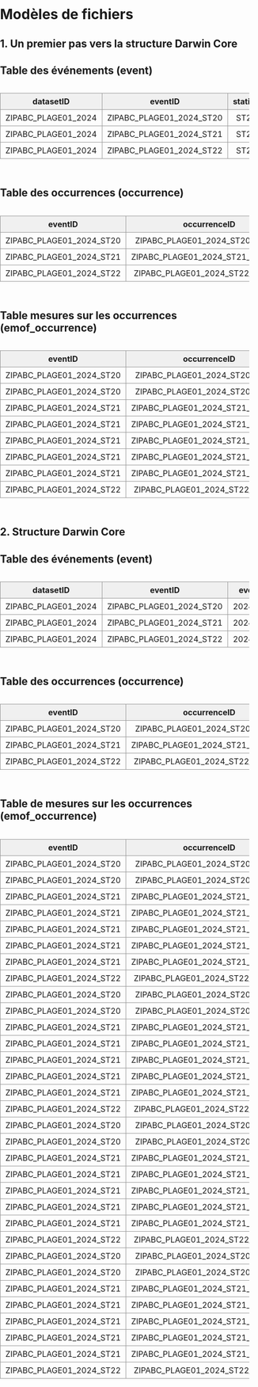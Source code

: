 # Modèles de fichiers

## 1. Un premier pas vers la structure Darwin Core


<!DOCTYPE html>
<html lang="fr">
<head>
  <meta charset="UTF-8">
  <style>
    body {
      margin: 0;
      padding: 0;
    }
    .table-container {
      overflow-x: auto;
      margin-bottom: 40px;    
    }
    table {
      border-collapse: collapse;
      width: max-content;
    }    
    th, td {
      border: 1px solid #999;
      padding: 6px 10px;
      text-align: center;
      white-space: nowrap;
    }
    thead {
      background-color: #f0f0f0;
    }    
  </style>
</head>
<body>

<h2>Table des événements (event)</h2>
<div class="table-container">
  <table>
    <thead>
      <tr>
        <th>datasetID</th>
        <th>eventID</th>
        <th>station</th>
        <th>eventDate</th>
        <th>countryCode</th>
        <th>locality</th>
        <th>decimalLatitude</th>
        <th>decimalLongitude</th>
        <th>geodeticDatum</th>
        <th>samplingProtocol</th>
        <th>habitat</th>
        <th>eventRemarks</th>
        <th>temperature_degree_C</th>
        <th>vitesse_du_vent_beaufort</th>
        <th>couverture_nuageuse_pourcent</th>
        <th>granulometrie</th>
        <th>precipitations_mm</th>
        <th>measurementRemarks</th>
      </tr>
    </thead>
    <tbody>
      <tr>
        <td>ZIPABC_PLAGE01_2024</td>
        <td>ZIPABC_PLAGE01_2024_ST20</td>
        <td>ST20</td>
        <td>2024-07-10</td>
        <td>CA</td>
        <td>Baie Saint-Nicholas</td>
        <td>49.31574587</td>
        <td>-67.7915172</td>
        <td>WGS84 EPSG:4326</td>
        <td>Bourolle</td>
        <td>marais</td>
        <td>près de la route</td>
        <td>28</td>
        <td>3</td>
        <td>20</td>
        <td>sable</td>
        <td>0</td>
        <td>NA</td>
      </tr>
      <tr>
        <td>ZIPABC_PLAGE01_2024</td>
        <td>ZIPABC_PLAGE01_2024_ST21</td>
        <td>ST21</td>
        <td>2024-07-10</td>
        <td>CA</td>
        <td>Baie Saint-Nicholas</td>
        <td>49.31581678</td>
        <td>-67.7918299</td>
        <td>WGS84 EPSG:4326</td>
        <td>Bourolle</td>
        <td>marais</td>
        <td>NA</td>
        <td>29</td>
        <td>2</td>
        <td>30</td>
        <td>limon</td>
        <td>0</td>
        <td>quelques bourrasques</td>
      </tr>
      <tr>
        <td>ZIPABC_PLAGE01_2024</td>
        <td>ZIPABC_PLAGE01_2024_ST22</td>
        <td>ST22</td>
        <td>2024-07-10</td>
        <td>CA</td>
        <td>Baie Saint-Nicholas</td>
        <td>49.3145898</td>
        <td>-67.7915917</td>
        <td>WGS84 EPSG:4326</td>
        <td>Bourolle</td>
        <td>marais</td>
        <td>NA</td>
        <td>35</td>
        <td>2</td>
        <td>80</td>
        <td>argile</td>
        <td>5</td>
        <td>NA</td>
      </tr>
    </tbody>
  </table>
</div>


<h2>Table des occurrences (occurrence)</h2>
<div class="table-container">
  <table>
    <thead>
      <tr>
        <th>eventID</th>
        <th>occurrenceID</th>
        <th>station</th>
        <th>eventDate</th>
        <th>decimalLatitude</th>
        <th>decimalLongitude</th>
        <th>kingdom</th>
        <th>taxonRank</th>
        <th>vernacularName</th>
        <th>scientificName</th>
        <th>scientificNameID</th>
        <th>organismQuantity</th>
        <th>organismQuantityType</th>
        <th>occurrenceStatus</th>
        <th>basisOfRecord</th>
        <th>occurrenceRemarks</th>
      </tr>
    </thead>
    <tbody>
      <tr>
        <td>ZIPABC_PLAGE01_2024_ST20</td>
        <td>ZIPABC_PLAGE01_2024_ST20_Gmacro</td>
        <td>ST20</td>
        <td>2024-07-10</td>
        <td>49.31574587</td>
        <td>-67.7915172</td>
        <td>Animalia</td>
        <td>species</td>
        <td>Morue du Groenland</td>
        <td>Gadus macrocephalus</td>
        <td>urn:lsid:marinespecies.org:taxname:254538</td>
        <td>2</td>
        <td>nombre d'individus</td>
        <td>present</td>
        <td>LivingSpecimen</td>
        <td>1 individu mort</td>
      </tr>
      <tr>
        <td>ZIPABC_PLAGE01_2024_ST21</td>
        <td>ZIPABC_PLAGE01_2024_ST21_Cirroratus</td>
        <td>ST21</td>
        <td>2024-07-10</td>
        <td>49.31581678</td>
        <td>-67.7918299</td>
        <td>Animalia</td>
        <td>species</td>
        <td>Crabe commun</td>
        <td>Cancer irroratus</td>
        <td>urn:lsid:marinespecies.org:taxname:158057</td>
        <td>5</td>
        <td>nombre d'individus</td>
        <td>present</td>
        <td>LivingSpecimen</td>
        <td>NA</td>
      </tr>
      <tr>
        <td>ZIPABC_PLAGE01_2024_ST22</td>
        <td>ZIPABC_PLAGE01_2024_ST22_Crangon</td>
        <td>ST22</td>
        <td>2024-07-10</td>
        <td>49.3145898</td>
        <td>-67.7915917</td>
        <td>Animalia</td>
        <td>genus</td>
        <td>Crangon sp.</td>
        <td>Crangon</td>
        <td>urn:lsid:marinespecies.org:taxname:107007</td>
        <td>1</td>
        <td>nombre d'individus</td>
        <td>present</td>
        <td>LivingSpecimen</td>
        <td>identification incertaine</td>
      </tr>
    </tbody>
  </table>
</div>


<h2>Table mesures sur les occurrences (emof_occurrence)</h2>
<div class="table-container">
  <table>
    <thead>
      <tr>
        <th>eventID</th>
        <th>occurrenceID</th>
        <th>measurementID</th>
        <th>station</th>
        <th>eventDate</th>
        <th>decimalLatitude</th>
        <th>decimalLongitude</th>
        <th>scientificName</th>
        <th>longueur_cm</th>
        <th>masse_g</th>
        <th>sexe</th>
        <th>age</th>
        <th>measurementRemarks</th>
      </tr>
    </thead>
    <tbody>
      <tr>
        <td>ZIPABC_PLAGE01_2024_ST20</td>
        <td>ZIPABC_PLAGE01_2024_ST20_Gmacro</td>
        <td>ZIPABC_PLAGE01_2024_ST20_Gmacro_01</td>
        <td>ST20</td>
        <td>2024-07-10</td>
        <td>49.31574587</td>
        <td>-67.7915172</td>
        <td>Gadus macrocephalus</td>
        <td>20</td>
        <td>75</td>
        <td>Femelle</td>
        <td>Juvénile</td>
        <td>NA</td>
      </tr>
      <tr>
        <td>ZIPABC_PLAGE01_2024_ST20</td>
        <td>ZIPABC_PLAGE01_2024_ST20_Gmacro</td>
        <td>ZIPABC_PLAGE01_2024_ST20_Gmacro_02</td>
        <td>ST20</td>
        <td>2024-07-10</td>
        <td>49.31574587</td>
        <td>-67.7915172</td>
        <td>Gadus macrocephalus</td>
        <td>19</td>
        <td>182</td>
        <td>Mâle</td>
        <td>Juvénile</td>
        <td>mort</td>
      </tr>
      <tr>
        <td>ZIPABC_PLAGE01_2024_ST21</td>
        <td>ZIPABC_PLAGE01_2024_ST21_Cirroratus</td>
        <td>ZIPABC_PLAGE01_2024_ST21_Cirroratus_01</td>
        <td>ST21</td>
        <td>2024-07-10</td>
        <td>49.31581678</td>
        <td>-67.7918299</td>
        <td>Cancer irroratus</td>
        <td>13</td>
        <td>70</td>
        <td>N/D</td>
        <td>N/D</td>
        <td>NA</td>
      </tr>
      <tr>
        <td>ZIPABC_PLAGE01_2024_ST21</td>
        <td>ZIPABC_PLAGE01_2024_ST21_Cirroratus</td>
        <td>ZIPABC_PLAGE01_2024_ST21_Cirroratus_02</td>
        <td>ST21</td>
        <td>2024-07-10</td>
        <td>49.31581678</td>
        <td>-67.7918299</td>
        <td>Cancer irroratus</td>
        <td>12</td>
        <td>64</td>
        <td>Mâle</td>
        <td>Adulte</td>
        <td>a perdu une patte</td>
      </tr>
      <tr>
        <td>ZIPABC_PLAGE01_2024_ST21</td>
        <td>ZIPABC_PLAGE01_2024_ST21_Cirroratus</td>
        <td>ZIPABC_PLAGE01_2024_ST21_Cirroratus_03</td>
        <td>ST21</td>
        <td>2024-07-10</td>
        <td>49.31581678</td>
        <td>-67.7918299</td>
        <td>Cancer irroratus</td>
        <td>13</td>
        <td>140</td>
        <td>Mâle</td>
        <td>Juvénil</td>
        <td>NA</td>
      </tr>
      <tr>
        <td>ZIPABC_PLAGE01_2024_ST21</td>
        <td>ZIPABC_PLAGE01_2024_ST21_Cirroratus</td>
        <td>ZIPABC_PLAGE01_2024_ST21_Cirroratus_04</td>
        <td>ST21</td>
        <td>2024-07-10</td>
        <td>49.31581678</td>
        <td>-67.7918299</td>
        <td>Cancer irroratus</td>
        <td>15</td>
        <td>115</td>
        <td>Femelle</td>
        <td>Adulte</td>
        <td>NA</td>
      </tr>
      <tr>
        <td>ZIPABC_PLAGE01_2024_ST21</td>
        <td>ZIPABC_PLAGE01_2024_ST21_Cirroratus</td>
        <td>ZIPABC_PLAGE01_2024_ST21_Cirroratus_05</td>
        <td>ST21</td>
        <td>2024-07-10</td>
        <td>49.31581678</td>
        <td>-67.7918299</td>
        <td>Cancer irroratus</td>
        <td>11</td>
        <td>90</td>
        <td>Femelle</td>
        <td>Adulte</td>
        <td>NA</td>
      </tr>
      <tr>
        <td>ZIPABC_PLAGE01_2024_ST22</td>
        <td>ZIPABC_PLAGE01_2024_ST22_Crangon</td>
        <td>ZIPABC_PLAGE01_2024_ST22_Crangon_01</td>
        <td>ST22</td>
        <td>2024-07-10</td>
        <td>49.3145898</td>
        <td>-67.7915917</td>
        <td>Crangon</td>
        <td>5</td>
        <td>3</td>
        <td>Mâle</td>
        <td>N/D</td>
        <td>NA</td>
      </tr>
    </tbody>
  </table>
</div>

</body>
</html>


## 2. Structure Darwin Core


<h2>Table des événements (event)</h2>
<div class="table-container">
  <table>
    <thead>
      <tr>
        <th>datasetID</th>
        <th>eventID</th>
        <th>eventDate</th>
        <th>countryCode</th>
        <th>locality</th>
        <th>decimalLatitude</th>
        <th>decimalLongitude</th>
        <th>geodeticDatum</th>
        <th>samplingProtocol</th>
        <th>habitat</th>
        <th>eventRemarks</th>
      </tr>
    </thead>
    <tbody>
      <tr>
        <td>ZIPABC_PLAGE01_2024</td>
        <td>ZIPABC_PLAGE01_2024_ST20</td>
        <td>2024-07-10</td>
        <td>CA</td>
        <td>Baie Saint-Nicholas</td>
        <td>49.315746</td>
        <td>-67.791517</td>
        <td>WGS84 EPSG:4326</td>
        <td>Bourolle</td>
        <td>marais</td>
        <td>près de la route</td>
      </tr>
      <tr>
        <td>ZIPABC_PLAGE01_2024</td>
        <td>ZIPABC_PLAGE01_2024_ST21</td>
        <td>2024-07-10</td>
        <td>CA</td>
        <td>Baie Saint-Nicholas</td>
        <td>49.315817</td>
        <td>-67.791830</td>
        <td>WGS84 EPSG:4326</td>
        <td>Bourolle</td>
        <td>marais</td>
        <td>NA</td>
      </tr>
      <tr>
        <td>ZIPABC_PLAGE01_2024</td>
        <td>ZIPABC_PLAGE01_2024_ST22</td>
        <td>2024-07-10</td>
        <td>CA</td>
        <td>Baie Saint-Nicholas</td>
        <td>49.314590</td>
        <td>-67.791592</td>
        <td>WGS84 EPSG:4326</td>
        <td>Bourolle</td>
        <td>marais</td>
        <td>NA</td>
      </tr>
    </tbody>
  </table>
</div>

<h2>Table des occurrences (occurrence)</h2>
<div class="table-container">
  <table>
    <thead>
      <tr>
        <th>eventID</th>
        <th>occurrenceID</th>
        <th>kingdom</th>
        <th>taxonRank</th>
        <th>vernacularName</th>
        <th>scientificName</th>
        <th>scientificNameID</th>
        <th>organismQuantity</th>
        <th>organismQuantityType</th>
        <th>occurrenceStatus</th>
        <th>basisOfRecord</th>
        <th>occurrenceRemarks</th>
      </tr>
    </thead>
    <tbody>
      <tr>
        <td>ZIPABC_PLAGE01_2024_ST20</td>
        <td>ZIPABC_PLAGE01_2024_ST20_Gmacro</td>
        <td>Animalia</td>
        <td>species</td>
        <td>Morue du Groenland</td>
        <td>Gadus macrocephalus</td>
        <td>urn:lsid:marinespecies.org:taxname:254538</td>
        <td>2</td>
        <td>nombre d'individus</td>
        <td>present</td>
        <td>LivingSpecimen</td>
        <td>1 individu mort</td>
      </tr>
      <tr>
        <td>ZIPABC_PLAGE01_2024_ST21</td>
        <td>ZIPABC_PLAGE01_2024_ST21_Cirroratus</td>
        <td>Animalia</td>
        <td>species</td>
        <td>Crabe commun</td>
        <td>Cancer irroratus</td>
        <td>urn:lsid:marinespecies.org:taxname:158057</td>
        <td>5</td>
        <td>nombre d'individus</td>
        <td>present</td>
        <td>LivingSpecimen</td>
        <td>NA</td>
      </tr>
      <tr>
        <td>ZIPABC_PLAGE01_2024_ST22</td>
        <td>ZIPABC_PLAGE01_2024_ST22_Crangon</td>
        <td>Animalia</td>
        <td>genus</td>
        <td>Crangon sp.</td>
        <td>Crangon</td>
        <td>urn:lsid:marinespecies.org:taxname:107007</td>
        <td>1</td>
        <td>nombre d'individus</td>
        <td>present</td>
        <td>LivingSpecimen</td>
        <td>identification incertaine</td>
      </tr>
    </tbody>
  </table>
</div>

<h2>Table de mesures sur les occurrences (emof_occurrence)</h2>
<div class="table-container">
  <table>
    <thead>
      <tr>
        <th>eventID</th>
        <th>occurrenceID</th>
        <th>measurementID</th>
        <th>measurementType</th>
        <th>measurementValue</th>
        <th>measurementUnit</th>
        <th>measurementRemarks</th>
      </tr>
    </thead>
    <tbody>
      <tr><td>ZIPABC_PLAGE01_2024_ST20</td><td>ZIPABC_PLAGE01_2024_ST20_Gmacro</td><td>ZIPABC_PLAGE01_2024_ST20_Gmacro_01_longueur</td><td>longueur_cm</td><td>20</td><td>cm</td><td>NA</td></tr>
      <tr><td>ZIPABC_PLAGE01_2024_ST20</td><td>ZIPABC_PLAGE01_2024_ST20_Gmacro</td><td>ZIPABC_PLAGE01_2024_ST20_Gmacro_02_longueur</td><td>longueur_cm</td><td>19</td><td>cm</td><td>mort</td></tr>
      <tr><td>ZIPABC_PLAGE01_2024_ST21</td><td>ZIPABC_PLAGE01_2024_ST21_Cirroratus</td><td>ZIPABC_PLAGE01_2024_ST21_Cirroratus_01_longueur</td><td>longueur_cm</td><td>13</td><td>cm</td><td>NA</td></tr>
      <tr><td>ZIPABC_PLAGE01_2024_ST21</td><td>ZIPABC_PLAGE01_2024_ST21_Cirroratus</td><td>ZIPABC_PLAGE01_2024_ST21_Cirroratus_02_longueur</td><td>longueur_cm</td><td>12</td><td>cm</td><td>a perdu une patte</td></tr>
      <tr><td>ZIPABC_PLAGE01_2024_ST21</td><td>ZIPABC_PLAGE01_2024_ST21_Cirroratus</td><td>ZIPABC_PLAGE01_2024_ST21_Cirroratus_03_longueur</td><td>longueur_cm</td><td>13</td><td>cm</td><td>NA</td></tr>
      <tr><td>ZIPABC_PLAGE01_2024_ST21</td><td>ZIPABC_PLAGE01_2024_ST21_Cirroratus</td><td>ZIPABC_PLAGE01_2024_ST21_Cirroratus_04_longueur</td><td>longueur_cm</td><td>15</td><td>cm</td><td>NA</td></tr>
      <tr><td>ZIPABC_PLAGE01_2024_ST21</td><td>ZIPABC_PLAGE01_2024_ST21_Cirroratus</td><td>ZIPABC_PLAGE01_2024_ST21_Cirroratus_05_longueur</td><td>longueur_cm</td><td>11</td><td>cm</td><td>NA</td></tr>
      <tr><td>ZIPABC_PLAGE01_2024_ST22</td><td>ZIPABC_PLAGE01_2024_ST22_Crangon</td><td>ZIPABC_PLAGE01_2024_ST22_Crangon_01_longueur</td><td>longueur_cm</td><td>5</td><td>cm</td><td>NA</td></tr>
      <tr><td>ZIPABC_PLAGE01_2024_ST20</td><td>ZIPABC_PLAGE01_2024_ST20_Gmacro</td><td>ZIPABC_PLAGE01_2024_ST20_Gmacro_01_masse</td><td>masse_g</td><td>75</td><td>g</td><td>NA</td></tr>
      <tr><td>ZIPABC_PLAGE01_2024_ST20</td><td>ZIPABC_PLAGE01_2024_ST20_Gmacro</td><td>ZIPABC_PLAGE01_2024_ST20_Gmacro_02_masse</td><td>masse_g</td><td>182</td><td>g</td><td>NA</td></tr>
      <tr><td>ZIPABC_PLAGE01_2024_ST21</td><td>ZIPABC_PLAGE01_2024_ST21_Cirroratus</td><td>ZIPABC_PLAGE01_2024_ST21_Cirroratus_01_masse</td><td>masse_g</td><td>70</td><td>g</td><td>NA</td></tr>
      <tr><td>ZIPABC_PLAGE01_2024_ST21</td><td>ZIPABC_PLAGE01_2024_ST21_Cirroratus</td><td>ZIPABC_PLAGE01_2024_ST21_Cirroratus_02_masse</td><td>masse_g</td><td>64</td><td>g</td><td>NA</td></tr>
      <tr><td>ZIPABC_PLAGE01_2024_ST21</td><td>ZIPABC_PLAGE01_2024_ST21_Cirroratus</td><td>ZIPABC_PLAGE01_2024_ST21_Cirroratus_03_masse</td><td>masse_g</td><td>140</td><td>g</td><td>NA</td></tr>
      <tr><td>ZIPABC_PLAGE01_2024_ST21</td><td>ZIPABC_PLAGE01_2024_ST21_Cirroratus</td><td>ZIPABC_PLAGE01_2024_ST21_Cirroratus_04_masse</td><td>masse_g</td><td>115</td><td>g</td><td>NA</td></tr>
      <tr><td>ZIPABC_PLAGE01_2024_ST21</td><td>ZIPABC_PLAGE01_2024_ST21_Cirroratus</td><td>ZIPABC_PLAGE01_2024_ST21_Cirroratus_05_masse</td><td>masse_g</td><td>90</td><td>g</td><td>NA</td></tr>
      <tr><td>ZIPABC_PLAGE01_2024_ST22</td><td>ZIPABC_PLAGE01_2024_ST22_Crangon</td><td>ZIPABC_PLAGE01_2024_ST22_Crangon_01_masse</td><td>masse_g</td><td>3</td><td>g</td><td>NA</td></tr>
      <tr><td>ZIPABC_PLAGE01_2024_ST20</td><td>ZIPABC_PLAGE01_2024_ST20_Gmacro</td><td>ZIPABC_PLAGE01_2024_ST20_Gmacro_01_sexe</td><td>sex</td><td>Femelle</td><td>NA</td><td>NA</td></tr>
      <tr><td>ZIPABC_PLAGE01_2024_ST20</td><td>ZIPABC_PLAGE01_2024_ST20_Gmacro</td><td>ZIPABC_PLAGE01_2024_ST20_Gmacro_02_sexe</td><td>sex</td><td>Male</td><td>NA</td><td>NA</td></tr>
      <tr><td>ZIPABC_PLAGE01_2024_ST21</td><td>ZIPABC_PLAGE01_2024_ST21_Cirroratus</td><td>ZIPABC_PLAGE01_2024_ST21_Cirroratus_01_sexe</td><td>sex</td><td>N/D</td><td>NA</td><td>NA</td></tr>
      <tr><td>ZIPABC_PLAGE01_2024_ST21</td><td>ZIPABC_PLAGE01_2024_ST21_Cirroratus</td><td>ZIPABC_PLAGE01_2024_ST21_Cirroratus_02_sexe</td><td>sex</td><td>Male</td><td>NA</td><td>NA</td></tr>
      <tr><td>ZIPABC_PLAGE01_2024_ST21</td><td>ZIPABC_PLAGE01_2024_ST21_Cirroratus</td><td>ZIPABC_PLAGE01_2024_ST21_Cirroratus_03_sexe</td><td>sex</td><td>Male</td><td>NA</td><td>NA</td></tr>
      <tr><td>ZIPABC_PLAGE01_2024_ST21</td><td>ZIPABC_PLAGE01_2024_ST21_Cirroratus</td><td>ZIPABC_PLAGE01_2024_ST21_Cirroratus_04_sexe</td><td>sex</td><td>Femelle</td><td>NA</td><td>NA</td></tr>
      <tr><td>ZIPABC_PLAGE01_2024_ST21</td><td>ZIPABC_PLAGE01_2024_ST21_Cirroratus</td><td>ZIPABC_PLAGE01_2024_ST21_Cirroratus_05_sexe</td><td>sex</td><td>Femelle</td><td>NA</td><td>NA</td></tr>
      <tr><td>ZIPABC_PLAGE01_2024_ST22</td><td>ZIPABC_PLAGE01_2024_ST22_Crangon</td><td>ZIPABC_PLAGE01_2024_ST22_Crangon_01_sexe</td><td>sex</td><td>Male</td><td>NA</td><td>NA</td></tr>
      <tr><td>ZIPABC_PLAGE01_2024_ST20</td><td>ZIPABC_PLAGE01_2024_ST20_Gmacro</td><td>ZIPABC_PLAGE01_2024_ST20_Gmacro_01_age</td><td>âge</td><td>Juvenile</td><td>NA</td><td>NA</td></tr>
      <tr><td>ZIPABC_PLAGE01_2024_ST20</td><td>ZIPABC_PLAGE01_2024_ST20_Gmacro</td><td>ZIPABC_PLAGE01_2024_ST20_Gmacro_02_age</td><td>âge</td><td>Juvenile</td><td>NA</td><td>NA</td></tr>
      <tr><td>ZIPABC_PLAGE01_2024_ST21</td><td>ZIPABC_PLAGE01_2024_ST21_Cirroratus</td><td>ZIPABC_PLAGE01_2024_ST21_Cirroratus_01_age</td><td>âge</td><td>N/D</td><td>NA</td><td>NA</td></tr>
      <tr><td>ZIPABC_PLAGE01_2024_ST21</td><td>ZIPABC_PLAGE01_2024_ST21_Cirroratus</td><td>ZIPABC_PLAGE01_2024_ST21_Cirroratus_02_age</td><td>âge</td><td>Adulte</td><td>NA</td><td>NA</td></tr>
      <tr><td>ZIPABC_PLAGE01_2024_ST21</td><td>ZIPABC_PLAGE01_2024_ST21_Cirroratus</td><td>ZIPABC_PLAGE01_2024_ST21_Cirroratus_03_age</td><td>âge</td><td>Juvenile</td><td>NA</td><td>NA</td></tr>
      <tr><td>ZIPABC_PLAGE01_2024_ST21</td><td>ZIPABC_PLAGE01_2024_ST21_Cirroratus</td><td>ZIPABC_PLAGE01_2024_ST21_Cirroratus_04_age</td><td>âge</td><td>Adulte</td><td>NA</td><td>NA</td></tr>
      <tr><td>ZIPABC_PLAGE01_2024_ST21</td><td>ZIPABC_PLAGE01_2024_ST21_Cirroratus</td><td>ZIPABC_PLAGE01_2024_ST21_Cirroratus_05_age</td><td>âge</td><td>Adulte</td><td>NA</td><td>NA</td></tr>
      <tr><td>ZIPABC_PLAGE01_2024_ST22</td><td>ZIPABC_PLAGE01_2024_ST22_Crangon</td><td>ZIPABC_PLAGE01_2024_ST22_Crangon_01_age</td><td>âge</td><td>N/D</td><td>NA</td><td>NA</td></tr>
    </tbody>
  </table>
</div>
